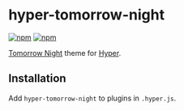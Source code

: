 # hyper-tomorrow-night
[![npm](https://img.shields.io/npm/dt/hyper-tomorrow-night.svg)](https://www.npmjs.com/package/hyper-tomorrow-night)
[![npm](https://img.shields.io/npm/v/hyper-tomorrow-night.svg)](https://www.npmjs.com/package/hyper-tomorrow-night)

[Tomorrow Night](https://github.com/chriskempson/tomorrow-theme#tomorrow-night) theme for [Hyper](https://hyper.is/).

## Installation
Add `hyper-tomorrow-night` to plugins in `.hyper.js`.

